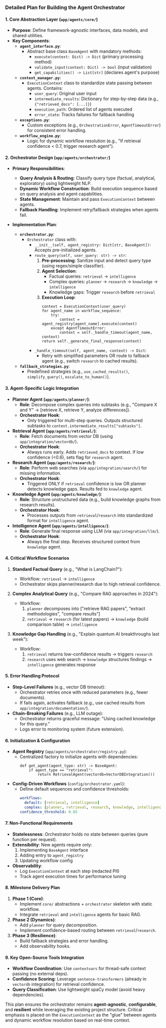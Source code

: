 ### Detailed Plan for Building the Agent Orchestrator

#### **1. Core Abstraction Layer (`app/agents/core/`)**

- **Purpose**: Define framework-agnostic interfaces, data models, and shared utilities.
- **Key Components**:
    - **`agent_interface.py`**:
        - Abstract base class `BaseAgent` with mandatory methods:
            - `execute(context: Dict) -> Dict` (primary processing method)
            - `validate_input(context: Dict) -> bool` (input validation)
            - `get_capabilities() -> List[str]` (declares agent's purpose)
    - **`context_manager.py`**:
        - `ExecutionContext` class to standardize state passing between agents. Contains:
            - `user_query`: Original user input
            - `intermediate_results`: Dictionary for step-by-step data (e.g., `{"retrieved_docs": [...]}`)
            - `execution_path`: Ordered list of agents executed
            - `error_state`: Tracks failures for fallback handling
    - **`exceptions.py`**:
        - Custom exceptions (e.g., `OrchestrationError`, `AgentTimeoutError`) for consistent error handling.
    - **`workflow_engine.py`**:
        - Logic for dynamic workflow resolution (e.g., "If retrieval confidence < 0.7, trigger research agent").

#### **2. Orchestrator Design (`app/agents/orchestrator/`)**

- **Primary Responsibilities**:
    - **Query Analysis & Routing**: Classify query type (factual, analytical, exploratory) using lightweight NLP.
    - **Dynamic Workflow Construction**: Build execution sequence based on query analysis and agent capabilities.
    - **State Management**: Maintain and pass `ExecutionContext` between agents.
    - **Fallback Handling**: Implement retry/fallback strategies when agents fail.

- **Implementation Plan**:
    - **`orchestrator.py`**:
        - `Orchestrator` class with:
            - `__init__(self, agent_registry: Dict[str, BaseAgent])`: Accepts pre-initialized agents.
            - `route_query(self, user_query: str) -> str`:
                1. **Pre-processing**: Sanitize input and detect query type (using regex/simple classifier).
                2. **Agent Selection**:
                    - Factual queries: `retrieval` → `intelligence`
                    - Complex queries: `planner` → `research` → `knowledge` → `intelligence`
                    - Knowledge gaps: Trigger `research` before `retrieval`
                3. **Execution Loop**:
                   ```
                   context = ExecutionContext(user_query)
                   for agent_name in workflow_sequence:
                       try:
                           context = agent_registry[agent_name].execute(context)
                       except AgentTimeoutError:
                           context = self._handle_timeout(agent_name, context)
                   return self._generate_final_response(context)
                   ```
            - `_handle_timeout(self, agent_name, context) -> Dict`:
                - Retry with simplified parameters OR route to fallback agent (e.g., switch `research` to cached results).
    - **`fallback_strategies.py`**:
        - Predefined strategies (e.g., `use_cached_results()`, `simplify_query()`, `escalate_to_human()`).

#### **3. Agent-Specific Logic Integration**

- **Planner Agent (`app/agents/planner/`)**:
    - **Role**: Decompose complex queries into subtasks (e.g., "Compare X and Y" → [retrieve X, retrieve Y, analyze differences]).
    - **Orchestrator Hook**:
        - Only triggered for multi-step queries. Outputs structured subtasks to `context.intermediate_results["subtasks"]`.
- **Retrieval Agent (`app/agents/retrieval/`)**:
    - **Role**: Fetch documents from vector DB (using `app/integration/vectordb/`).
    - **Orchestrator Hook**:
        - Always runs early. Adds `retrieved_docs` to context. If low confidence (<0.6), sets flag for `research` agent.
- **Research Agent (`app/agents/research/`)**:
    - **Role**: Perform web searches (via `app/integration/search/`) for missing information.
    - **Orchestrator Hook**:
        - Triggered ONLY if `retrieval` confidence is low OR planner detects knowledge gaps. Results fed to `knowledge` agent.
- **Knowledge Agent (`app/agents/knowledge/`)**:
    - **Role**: Structure unstructured data (e.g., build knowledge graphs from research results).
    - **Orchestrator Hook**:
        - Processes outputs from `retrieval`/`research` into standardized format for `intelligence` agent.
- **Intelligence Agent (`app/agents/intelligence/`)**:
    - **Role**: Generate final response using LLM (via `app/integration/llm/`).
    - **Orchestrator Hook**:
        - Always the final step. Receives structured context from `knowledge` agent.

#### **4. Critical Workflow Scenarios**

1. **Standard Factual Query** (e.g., "What is LangChain?"):
    - Workflow: `retrieval` → `intelligence`
    - Orchestrator skips planner/research due to high retrieval confidence.

2. **Complex Analytical Query** (e.g., "Compare RAG approaches in 2024"):
    - Workflow:
        1. `planner` decomposes into ["retrieve RAG papers", "extract methodologies", "compare results"]
        2. `retrieval` → `research` (for latest papers) → `knowledge` (build comparison table) → `intelligence`

3. **Knowledge Gap Handling** (e.g., "Explain quantum AI breakthroughs last week"):
    - Workflow:
        1. `retrieval` returns low-confidence results → triggers `research`
        2. `research` uses web search → `knowledge` structures findings → `intelligence` generates response

#### **5. Error Handling Protocol**

- **Step-Level Failures** (e.g., vector DB timeout):
    - Orchestrator retries once with reduced parameters (e.g., fewer documents).
    - If fails again, activates fallback (e.g., use cached results from `app/integration/documentation/`).
- **Chain-Breaking Failures** (e.g., LLM outage):
    - Orchestrator returns graceful message: "Using cached knowledge for this query."
    - Logs error to monitoring system (future extension).

#### **6. Initialization & Configuration**

- **Agent Registry** (`app/agents/orchestrator/registry.py`):
    - Centralized factory to initialize agents with dependencies:
      ```
      def get_agent(agent_type: str) -> BaseAgent:
          if agent_type == "retrieval":
              return RetrievalAgent(vectordb=VectorDBIntegration())
      ```
- **Config-Driven Workflows** (`config/orchestrator.yaml`):
    - Define default sequences and confidence thresholds:
      ```yaml
      workflows:
        default: [retrieval, intelligence]
        complex: [planner, retrieval, research, knowledge, intelligence]
      confidence_threshold: 0.65
      ```

#### **7. Non-Functional Requirements**

- **Statelessness**: Orchestrator holds no state between queries (pure function per request).
- **Extensibility**: New agents require only:
    1. Implementing `BaseAgent` interface
    2. Adding entry to `agent_registry`
    3. Updating workflow config
- **Observability**:
    - Log `ExecutionContext` at each step (redacted PII)
    - Track agent execution times for performance tuning

#### **8. Milestone Delivery Plan**

1. **Phase 1 (Core)**:
    - Implement `core/` abstractions + `orchestrator` skeleton with static workflow.
    - Integrate `retrieval` and `intelligence` agents for basic RAG.
2. **Phase 2 (Dynamics)**:
    - Add `planner` for query decomposition.
    - Implement confidence-based routing between `retrieval`/`research`.
3. **Phase 3 (Resilience)**:
    - Build fallback strategies and error handling.
    - Add observability hooks.

#### **9. Key Open-Source Tools Integration**

- **Workflow Coordination**: Use `contextvars` for thread-safe context passing (no external deps).
- **Confidence Scoring**: Leverage `sentence-transformers` (already in `vectordb` integration) for retrieval confidence.
- **Query Classification**: Use lightweight spaCy model (avoid heavy dependencies).

This plan ensures the orchestrator remains **agent-agnostic**, **configurable**, and **resilient** while leveraging the existing project structure. Critical emphasis is placed on the `ExecutionContext` as the "glue"
between agents and dynamic workflow resolution based on real-time context.
